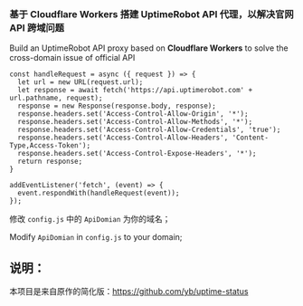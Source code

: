 ### 基于 Cloudflare Workers 搭建 UptimeRobot API 代理，以解决官网 API 跨域问题

Build an UptimeRobot API proxy based on **Cloudflare Workers** to solve the cross-domain issue of official API

```
const handleRequest = async ({ request }) => {
  let url = new URL(request.url);
  let response = await fetch('https://api.uptimerobot.com' + url.pathname, request);
  response = new Response(response.body, response);
  response.headers.set('Access-Control-Allow-Origin', '*');
  response.headers.set('Access-Control-Allow-Methods', '*');
  response.headers.set('Access-Control-Allow-Credentials', 'true');
  response.headers.set('Access-Control-Allow-Headers', 'Content-Type,Access-Token');
  response.headers.set('Access-Control-Expose-Headers', '*');
  return response;
}

addEventListener('fetch', (event) => {
  event.respondWith(handleRequest(event));
});
```

修改 `config.js` 中的 `ApiDomian` 为你的域名；

Modify `ApiDomian` in `config.js` to your domain;

## 说明：

本项目是来自原作的简化版：<https://github.com/yb/uptime-status>
